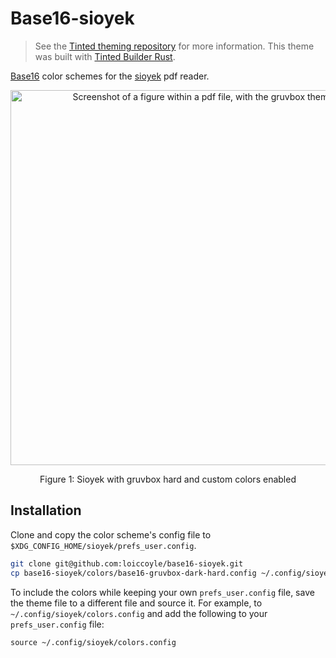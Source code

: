 # Base16-sioyek

> See the [Tinted theming repository](https://github.com/tinted-theming/home) for more information.
> This theme was built with [Tinted Builder Rust](https://github.com/tinted-theming/tinted-builder-rust).

[Base16](https://github.com/tinted-theming/home/blob/main/styling.md) color schemes for the [sioyek](https://github.com/ahrm/sioyek) pdf reader.

<div align="center"><img width=600 src="./assets/screenshot.png" alt="Screenshot of a figure within a pdf file, with the gruvbox theme"><p>Figure 1: Sioyek with gruvbox hard and custom colors enabled</p></div>

## Installation

Clone and copy the color scheme's config file to `$XDG_CONFIG_HOME/sioyek/prefs_user.config`.

```bash
git clone git@github.com:loiccoyle/base16-sioyek.git
cp base16-sioyek/colors/base16-gruvbox-dark-hard.config ~/.config/sioyek/prefs_user.config
```

To include the colors while keeping your own `prefs_user.config` file, save the theme file to a different file and source it. For example, to `~/.config/sioyek/colors.config` and add the following to your `prefs_user.config` file:

```config
source ~/.config/sioyek/colors.config
```

